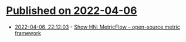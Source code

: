 # [Published on 2022-04-06](index.md)

* [2022-04-06, 22:12:03](https://news.ycombinator.com/item?id=30938109) - [Show HN: MetricFlow – open-source metric framework](https://github.com/transform-data/metricflow)
